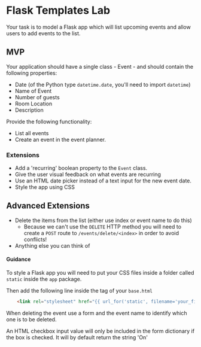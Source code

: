 # Flask Templates Lab

Your task is to model a Flask app which will list upcoming events and allow users to add events to the list.

## MVP

Your application should have a single class - Event - and should contain the following properties:
* Date (of the Python type `datetime.date`, you'll need to import `datetime`)
* Name of Event
* Number of guests
* Room Location
* Description

Provide the following functionality:
* List all events
* Create an event in the event planner.

### Extensions

* Add a 'recurring' boolean property to the `Event` class.
* Give the user visual feedback on what events are recurring
* Use an HTML date picker instead of a text input for the new event date.
* Style the app using CSS

## Advanced Extensions

* Delete the items from the list (either use index or event name to do this)
    * Because we can't use the `DELETE` HTTP method you will need to create a `POST` route to `/events/delete/<index>` in order to avoid conflicts!
* Anything else you can think of


#### Guidance

To style a Flask app you will need to put your CSS files inside a folder called `static` inside the `app` package.

Then add the following line inside the <HEAD> tag of your `base.html`

```html
    <link rel="stylesheet" href="{{ url_for('static', filename='your_file_name.css') }}">
```

When deleting the event use a form and the event name to identify which one is to be deleted.

An HTML checkbox input value will only be included in the form dictionary if the box is checked. It will by default return the string 'On'
